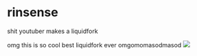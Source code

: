 # rinsense
shit youtuber makes a liquidfork

omg this is so cool best liquidfork ever omgomomasodmasod
![](https://cdn.discordapp.com/attachments/923096931209732096/984447959318024253/caption.png)
